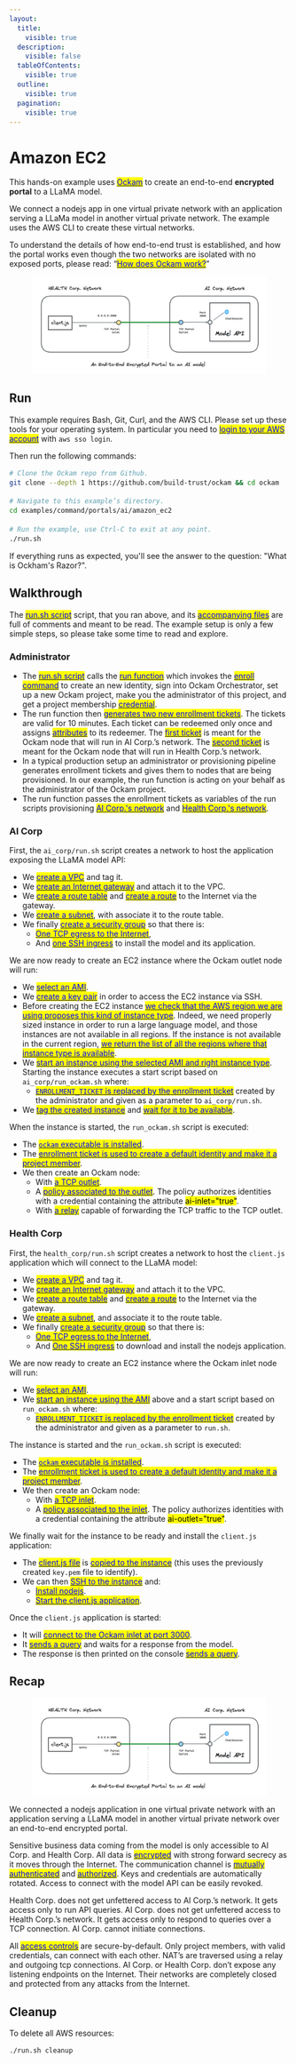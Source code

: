 ```yaml
---
layout:
  title:
    visible: true
  description:
    visible: false
  tableOfContents:
    visible: true
  outline:
    visible: true
  pagination:
    visible: true
---
```


# Amazon EC2

This hands-on example uses [<mark style="color:blue;">Ockam</mark>](../../) to create an end-to-end **encrypted portal** to a LLaMA model.

We connect a nodejs app in one virtual private network with an application serving a LLaMa model in another virtual private network.
The example uses the AWS CLI to create these virtual networks.

To understand the details of how end-to-end trust is established, and how the portal works even though the two networks are isolated with no exposed ports, please read: “[<mark style="color:blue;">How does Ockam work?</mark>](../../how-does-ockam-work.md)”

<figure><img src="../../.gitbook/assets/portals-ai.png" alt=""><figcaption></figcaption></figure>

## Run

This example requires Bash, Git, Curl, and the AWS CLI. Please set up these tools for your operating system.
In particular you need to [<mark style="color:blue;">login to your AWS account</mark>](https://docs.aws.amazon.com/cli/latest/userguide/sso-configure-profile-token.html) with `aws sso login`.

Then run the following commands:

```bash
# Clone the Ockam repo from Github.
git clone --depth 1 https://github.com/build-trust/ockam && cd ockam

# Navigate to this example’s directory.
cd examples/command/portals/ai/amazon_ec2

# Run the example, use Ctrl-C to exit at any point.
./run.sh
```

If everything runs as expected, you'll see the answer to the question: "What is Ockham's Razor?".

## Walkthrough

The [<mark style="color:blue;">run.sh script</mark>](https://github.com/build-trust/ockam/blob/develop/examples/command/portals/ai/amazon_ec2/run.sh) script,
that you ran above, and its [<mark style="color:blue;">accompanying files</mark>](https://github.com/build-trust/ockam/tree/develop/examples/command/portals/ai/amazon_ec2)
are full of comments and meant to be read. The example setup is only a few simple steps, so please take some time to read and explore.

### Administrator

- The [<mark style="color:blue;">run.sh script</mark>](https://github.com/build-trust/ockam/blob/develop/examples/command/portals/ai/amazon_ec2/run.sh)
  calls the [<mark style="color:blue;">run function</mark>](https://github.com/build-trust/ockam/blob/develop/examples/command/portals/ai/amazon_ec2/run.sh#L14)
  which invokes the [<mark style="color:blue;">enroll command</mark>](https://github.com/build-trust/ockam/blob/develop/examples/command/portals/databases/ai/amazon_ec2/run.sh#L27) to
  create an new identity, sign into Ockam Orchestrator, set up a new Ockam project, make you the administrator of this project, and get a project membership [<mark style="color:blue;">credential</mark>](../../reference/protocols/identities.md#credentials).
- The run function then [<mark style="color:blue;">generates two new enrollment tickets</mark>](https://github.com/build-trust/ockam/blob/develop/examples/command/portals/ai/amazon_ec2/run.sh#L36-L45). The tickets are valid for 10 minutes.
  Each ticket can be redeemed only once and assigns [<mark style="color:blue;">attributes</mark>](../../reference/protocols/identities.md#credentials) to its redeemer.
  The [<mark style="color:blue;">first ticket</mark>](https://github.com/build-trust/ockam/blob/develop/examples/command/portals/ai/amazon_ec2/run.sh#L36-L37) is meant for the Ockam node that will run in AI Corp.’s network.
  The [<mark style="color:blue;">second ticket</mark>](https://github.com/build-trust/ockam/blob/develop/examples/command/portals/ai/amazon_ec2/run.sh#L44-L45) is meant for the Ockam node that will run in Health Corp.’s network.
- In a typical production setup an administrator or provisioning pipeline generates enrollment tickets and gives them to nodes that are being provisioned.
  In our example, the run function is acting on your behalf as the administrator of the Ockam project.
- The run function passes the enrollment tickets as variables of the run scripts provisioning [<mark style="color:blue;">AI Corp.'s network</mark>](https://github.com/build-trust/ockam/blob/develop/examples/command/portals/ai/amazon_ec2/run.sh#L50C35-L50C52)
  and [<mark style="color:blue;">Health Corp.'s network</mark>](https://github.com/build-trust/ockam/blob/develop/examples/command/portals/ai/amazon_ec2/run.sh#L55C39-L55C60).

### AI Corp

First, the `ai_corp/run.sh` script creates a network to host the application exposing the LLaMA model API:

- We [<mark style="color:blue;">create a VPC</mark>](https://github.com/build-trust/ockam/blob/develop/examples/command/portals/ai/amazon_ec2/ai_corp/run.sh#L11-L12) and tag it.
- We [<mark style="color:blue;">create an Internet gateway</mark>](https://github.com/build-trust/ockam/blob/develop/examples/command/portals/ai/amazon_ec2/ai_corp/run.sh#L15-L16) and attach it to the VPC.
- We [<mark style="color:blue;">create a route table</mark>](https://github.com/build-trust/ockam/blob/develop/examples/command/portals/ai/amazon_ec2/ai_corp/run.sh#L19) and [<mark style="color:blue;">create a route</mark>](https://github.com/build-trust/ockam/blob/develop/examples/command/portals/ai/amazon_ec2/ai_corp/run.sh#L20) to the Internet via the gateway.
- We [<mark style="color:blue;">create a subnet</mark>](https://github.com/build-trust/ockam/blob/develop/examples/command/portals/ai/amazon_ec2/ai_corp/run.sh#L23-L27), with associate it to the route table.
- We finally [<mark style="color:blue;">create a security group</mark>](https://github.com/build-trust/ockam/blob/develop/examples/command/portals/ai/amazon_ec2/ai_corp/run.sh#L32-L35) so that there is:
  - [<mark style="color:blue;">One TCP egress to the Internet</mark>](https://github.com/build-trust/ockam/blob/develop/examples/command/portals/ai/amazon_ec2/ai_corp/run.sh#L34),
  - And [<mark style="color:blue;">one SSH ingress</mark>](https://github.com/build-trust/ockam/blob/develop/examples/command/portals/ai/amazon_ec2/ai_corp/run.sh#L35) to install the model and its application.

We are now ready to create an EC2 instance where the Ockam outlet node will run:

- We [<mark style="color:blue;">select an AMI</mark>](https://github.com/build-trust/ockam/blob/develop/examples/command/portals/ai/amazon_ec2/ai_corp/run.sh#L40-L42).
- We [<mark style="color:blue;">create a key pair</mark>](https://github.com/build-trust/ockam/blob/develop/examples/command/portals/ai/amazon_ec2/ai_corp/run.sh#L40-L42) in order to access the EC2 instance via SSH.
- Before creating the EC2 instance [<mark style="color:blue;">we check that the AWS region we are using proposes this kind of instance type</mark>](https://github.com/build-trust/ockam/blob/develop/examples/command/portals/ai/amazon_ec2/ai_corp/run.sh#L48).
  Indeed, we need properly sized instance in order to run a large language model, and those instances are not available in all regions.
  If the instance is not available in the current region, [<mark style="color:blue;">we return the list of all the regions where that instance type is available</mark>](https://github.com/build-trust/ockam/blob/develop/examples/command/portals/ai/amazon_ec2/ai_corp/run.sh#L48).
- We [<mark style="color:blue;">start an instance using the selected AMI and right instance type</mark>](https://github.com/build-trust/ockam/blob/develop/examples/command/portals/ai/amazon_ec2/ai_corp/run.sh#L51-L53).
  Starting the instance executes a start script based on `ai_corp/run_ockam.sh` where:
  - [<mark style="color:blue;">`ENROLLMENT_TICKET` is replaced by the enrollment ticket</mark>](https://github.com/build-trust/ockam/blob/develop/examples/command/portals/ai/amazon_ec2/ai_corp/run.sh#L50) created by the administrator and given as a parameter to `ai_corp/run.sh`.
- We [<mark style="color:blue;">tag the created instance</mark>](https://github.com/build-trust/ockam/blob/develop/examples/command/portals/ai/amazon_ec2/ai_corp/run.sh#L54) and [<mark style="color:blue;">wait for it to be available</mark>](https://github.com/build-trust/ockam/blob/develop/examples/command/portals/ai/amazon_ec2/ai_corp/run.sh#L55).

When the instance is started, the `run_ockam.sh` script is executed:

- The [<mark style="color:blue;">`ockam` executable is installed</mark>](https://github.com/build-trust/ockam/blob/develop/examples/command/portals/ai/amazon_ec2/ai_corp/run_ockam.sh#L10-L11).
- The [<mark style="color:blue;">enrollment ticket is used to create a default identity and make it a project member</mark>](https://github.com/build-trust/ockam/blob/develop/examples/command/portals/ai/amazon_ec2/ai_corp/run_ockam.sh#L26).
- We then create an Ockam node:
  - With [<mark style="color:blue;">a TCP outlet</mark>](https://github.com/build-trust/ockam/blob/develop/examples/command/portals/ai/amazon_ec2/ai_corp/run_ockam.sh#L38).
  - A [<mark style="color:blue;">policy associated to the outlet</mark>](https://github.com/build-trust/ockam/blob/develop/examples/command/portals/ai/amazon_ec2/ai_corp/run_ockam.sh#L39). The policy authorizes identities with a credential containing the attribute <mark style="background-color:yellow;">ai-inlet="true"</mark>.
  - With [<mark style="color:blue;">a relay</mark>](https://github.com/build-trust/ockam/blob/develop/examples/command/portals/ai/amazon_ec2/ai_corp/run_ockam.sh#L40) capable of forwarding the TCP traffic to the TCP outlet.

### Health Corp

First, the `health_corp/run.sh` script creates a network to host the `client.js` application which will connect to the LLaMA model:

- We [<mark style="color:blue;">create a VPC</mark>](https://github.com/build-trust/ockam/blob/develop/examples/command/portals/ai/amazon_ec2/health_corp/run.sh#L11-L12) and tag it.
- We [<mark style="color:blue;">create an Internet gateway</mark>](https://github.com/build-trust/ockam/blob/develop/examples/command/portals/ai/amazon_ec2/health_corp/run.sh#L15-L16) and attach it to the VPC.
- We [<mark style="color:blue;">create a route table</mark>](https://github.com/build-trust/ockam/blob/develop/examples/command/portals/ai/amazon_ec2/health_corp/run.sh#L19) and [<mark style="color:blue;">create a route</mark>](https://github.com/build-trust/ockam/blob/develop/examples/command/portals/ai/amazon_ec2/health_corp/run.sh#L20) to the Internet via the gateway.
- We [<mark style="color:blue;">create a subnet</mark>](https://github.com/build-trust/ockam/blob/develop/examples/command/portals/ai/amazon_ec2/health_corp/run.sh#L23-L27), and associate it to the route table.
- We finally [<mark style="color:blue;">create a security group</mark>](https://github.com/build-trust/ockam/blob/develop/examples/command/portals/ai/amazon_ec2/health_corp/run.sh#L32-L35) so that there is:
  - [<mark style="color:blue;">One TCP egress to the Internet</mark>](https://github.com/build-trust/ockam/blob/develop/examples/command/portals/ai/amazon_ec2/health_corp/run.sh#L34),
  - And [<mark style="color:blue;">One SSH ingress</mark>](https://github.com/build-trust/ockam/blob/develop/examples/command/portals/ai/amazon_ec2/health_corp/run.sh#L35) to download and install the nodejs application.

We are now ready to create an EC2 instance where the Ockam inlet node will run:

- We [<mark style="color:blue;">select an AMI</mark>](https://github.com/build-trust/ockam/blob/develop/examples/command/portals/ai/amazon_ec2/health_corp/run.sh#L40).
- We [<mark style="color:blue;">start an instance using the AMI</mark>](https://github.com/build-trust/ockam/blob/develop/examples/command/portals/ai/amazon_ec2/health_corp/run.sh#L47-L54) above and a start script based on `run_ockam.sh` where:
  - [<mark style="color:blue;">`ENROLLMENT_TICKET` is replaced by the enrollment ticket</mark>](https://github.com/build-trust/ockam/blob/develop/examples/command/portals/ai/amazon_ec2/health_corp/run.sh#L47) created by the administrator and given as a parameter to `run.sh`.

The instance is started and the `run_ockam.sh` script is executed:

- The [<mark style="color:blue;">`ockam` executable is installed</mark>](https://github.com/build-trust/ockam/blob/develop/examples/command/portals/ai/amazon_ec2/health_corp/run_ockam.sh#L10-L11).
- The [<mark style="color:blue;">enrollment ticket is used to create a default identity and make it a project member</mark>](https://github.com/build-trust/ockam/blob/develop/examples/command/portals/ai/amazon_ec2/health_corp/run_ockam.sh#L26).
- We then create an Ockam node:
  - With [<mark style="color:blue;">a TCP inlet</mark>](https://github.com/build-trust/ockam/blob/develop/examples/command/portals/ai/amazon_ec2/health_corp/run_ockam.sh#L36).
  - A [<mark style="color:blue;">policy associated to the inlet</mark>](https://github.com/build-trust/ockam/blob/develop/examples/command/portals/ai/amazon_ec2/health_corp/run_ockam.sh#L39).
    The policy authorizes identities with a credential containing the attribute <mark style="background-color:yellow;">ai-outlet="true"</mark>.

We finally wait for the instance to be ready and install the `client.js` application:

- The [<mark style="color:blue;">client.js file</mark>](https://github.com/build-trust/ockam/blob/develop/examples/command/portals/ai/amazon_ec2/health_corp/client.js) is [<mark style="color:blue;">copied to the instance</mark>](https://github.com/build-trust/ockam/blob/develop/examples/command/portals/ai/amazon_ec2/health_corp/run.sh#L56)
  (this uses the previously created `key.pem` file to identify).
- We can then [<mark style="color:blue;">SSH to the instance</mark>](https://github.com/build-trust/ockam/blob/develop/examples/command/portals/ai/amazon_ec2/health_corp/run.sh#L57) and:
  - [<mark style="color:blue;">Install nodejs</mark>](https://github.com/build-trust/ockam/blob/develop/examples/command/portals/ai/amazon_ec2/health_corp/run.sh#L59).
  - [<mark style="color:blue;">Start the client.js application</mark>](https://github.com/build-trust/ockam/blob/develop/examples/command/portals/ai/amazon_ec2/health_corp/run.sh#L60).

Once the `client.js` application is started:

- It will [<mark style="color:blue;">connect to the Ockam inlet at port 3000</mark>](https://github.com/build-trust/ockam/blob/develop/examples/command/portals/ai/amazon_ec2/health_corp/client.js#L3).
- It [<mark style="color:blue;">sends a query</mark>](https://github.com/build-trust/ockam/blob/develop/examples/command/portals/ai/amazon_ec2/health_corp/client.js#L11) and waits for a response from the model.
- The response is then printed on the console [<mark style="color:blue;">sends a query</mark>](https://github.com/build-trust/ockam/blob/develop/examples/command/portals/ai/amazon_ec2/health_corp/client.js#L23).

## Recap

<figure><img src="../../.gitbook/assets/portals-ai.png" alt=""><figcaption></figcaption></figure>

We connected a nodejs application in one virtual private network with an application serving a LLaMA model in another virtual private network over an end-to-end encrypted portal.

Sensitive business data coming from the model is only accessible to AI Corp. and Health Corp.
All data is [<mark style="color:blue;">encrypted</mark>](../../reference/protocols/secure-channels.md) with strong forward secrecy as it moves through the Internet.
The communication channel is [<mark style="color:blue;">mutually authenticated</mark>](../../reference/protocols/secure-channels.md) and [<mark style="color:blue;">authorized</mark>](../../reference/protocols/access-controls.md).
Keys and credentials are automatically rotated.
Access to connect with the model API can be easily revoked.

Health Corp. does not get unfettered access to AI Corp.’s network. It gets access only to run API queries.
AI Corp. does not get unfettered access to Health Corp.’s network. It gets access only to respond to queries over a TCP connection.
AI Corp. cannot initiate connections.

All [<mark style="color:blue;">access controls</mark>](../../reference/protocols/access-controls.md) are secure-by-default. Only project members, with valid credentials, can connect with each other.
NAT’s are traversed using a relay and outgoing tcp connections. AI Corp. or Health Corp. don’t expose any listening endpoints on the Internet.
Their networks are completely closed and protected from any attacks from the Internet.

## Cleanup

To delete all AWS resources:

```sh
./run.sh cleanup
```
